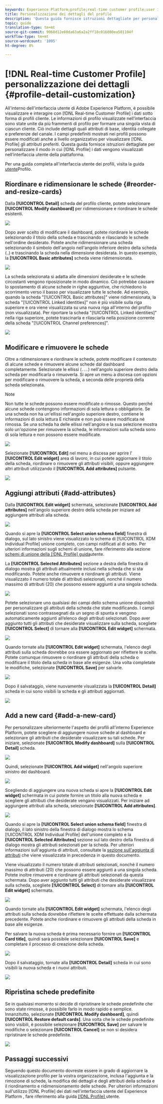```yaml
---
keywords: Experience Platform;profile;real-time customer profile;user interface;UI;customization;profile details;details
title: Personalizzazione dei dettagli del profilo
description: 'Questa guida fornisce istruzioni dettagliate per personalizzare il modo in cui i dati del profilo cliente in tempo reale vengono visualizzati nell’interfaccia utente di Adobe Experience Platform. '
topic: guide
translation-type: tm+mt
source-git-commit: 9068d12e60da63a6a2a2ff18c016080ea581104f
workflow-type: tm+mt
source-wordcount: '1095'
ht-degree: 0%

---
```



# [!DNL Real-time Customer Profile] personalizzazione dei dettagli {#profile-detail-customization}

All&#39;interno dell&#39;interfaccia utente di Adobe Experience Platform, è possibile visualizzare e interagire con [!DNL Real-time Customer Profile] i dati sotto forma di profili cliente. Le informazioni di profilo visualizzate nell’interfaccia sono state unite da più frammenti di profilo per formare una singola vista di ciascun cliente. Ciò include dettagli quali attributi di base, identità collegate e preferenze del canale. I campi predefiniti mostrati nei profili possono essere modificati anche a livello organizzativo per visualizzare [!DNL Profile] gli attributi preferiti. Questa guida fornisce istruzioni dettagliate per personalizzare il modo in cui [!DNL Profile] i dati vengono visualizzati nell’interfaccia utente della piattaforma.

Per una guida completa all&#39;interfaccia utente dei profili, visita la guida [utente](user-guide.md)Profilo.

## Riordinare e ridimensionare le schede {#reorder-and-resize-cards}

Dalla **[!UICONTROL Detail]** scheda del profilo cliente, potete selezionare **[!UICONTROL Modify dashboard]** per ridimensionare e riordinare le schede esistenti.

![](../images/profile-customization/profiles-modify-dashboard.png)

Dopo aver scelto di modificare il dashboard, potete riordinare le schede selezionando il titolo della scheda e trascinando e rilasciando le schede nell&#39;ordine desiderato. Potete anche ridimensionare una scheda selezionando il simbolo dell&#39;angolo nell&#39;angolo inferiore destro della scheda (`⌟`) e trascinando la scheda nella dimensione desiderata. In questo esempio, la **[!UICONTROL Basic attributes]** scheda viene ridimensionata.

![](../images/profile-customization/profiles-resize-cards.png)

La scheda selezionata si adatta alle dimensioni desiderate e le schede circostanti vengono riposizionate in modo dinamico. Ciò potrebbe causare lo spostamento di alcune schede in righe aggiuntive, che richiedono lo scorrimento verso il basso per visualizzare tutte le schede. Ad esempio, quando la scheda &quot;[!UICONTROL Basic attributes]&quot; viene ridimensionata, la scheda &quot;[!UICONTROL Linked identities]&quot; non è più visibile sulla riga superiore e ora viene visualizzata su una nuova riga all&#39;interno del profilo (non visualizzata). Per riportare la scheda &quot;[!UICONTROL Linked identities]&quot; nella riga superiore, potete trascinarla e rilasciarla nella posizione corrente della scheda &quot;[!UICONTROL Channel preferences]&quot;.

![](../images/profile-customization/profiles-card-resized.png)

## Modificare e rimuovere le schede

Oltre a ridimensionare e riordinare le schede, potete modificare il contenuto di alcune schede e rimuovere alcune schede dal dashboard completamente. Selezionate le ellissi (`...`) nell&#39;angolo superiore destro della scheda per modificarla o rimuoverla. Si apre un menu a discesa con opzioni per modificare o rimuovere la scheda, a seconda delle proprietà della scheda selezionata.

>[!NOTE]
>
>Non tutte le schede possono essere modificate o rimosse. Questo perché alcune schede contengono informazioni di sola lettura o obbligatorie. Se una scheda non ha un&#39;ellissi nell&#39;angolo superiore destro, contiene le informazioni di sola lettura E richieste e non può essere modificata né rimossa. Se una scheda ha delle ellissi nell&#39;angolo e la sua selezione mostra solo un&#39;opzione per rimuovere la scheda, le informazioni sulla scheda sono di sola lettura e non possono essere modificate.

![](../images/profile-customization/profiles-edit-remove-resized.png)

Selezionate **[!UICONTROL Edit]** nel menu a discesa per aprire l&#39; **[!UICONTROL Edit widget]** area di lavoro, in cui potete aggiornare il titolo della scheda, riordinare o rimuovere gli attributi visibili, oppure aggiungere altri attributi utilizzando il **[!UICONTROL Add attributes]** pulsante.

![](../images/profile-customization/profiles-edit-widget-basic-attributes.png)

## Aggiungi attributi {#add-attributes}

Dalla **[!UICONTROL Edit widget]** schermata, selezionate **[!UICONTROL Add attributes]** nell&#39;angolo superiore destro della scheda per iniziare ad aggiungere attributi alla scheda.

![](../images/profile-customization/profiles-edit-widget-basic-add-attributes.png)

Quando si apre la **[!UICONTROL Select union schema field]** finestra di dialogo, sul lato sinistro viene visualizzato lo schema di [!UICONTROL XDM Individual Profile] unione completo, con campi nidificati al di sotto. Per ulteriori informazioni sugli schemi di unione, fare riferimento alla sezione [schemi di unione della [!DNL Profile] guida](user-guide.md#union-schema)utente.

La **[!UICONTROL Selected Attributes]** sezione a destra della finestra di dialogo mostra gli attributi attualmente inclusi nella scheda che si sta modificando. Potete anche rimuovere e riordinare gli attributi. Viene visualizzato il numero totale di attributi selezionati, nonché il numero massimo di attributi (20) che possono essere aggiunti a una singola scheda.

![](../images/profile-customization/profiles-select-field-before.png)

Potete selezionare uno qualsiasi dei campi dello schema unione disponibili per personalizzare gli attributi della scheda che state modificando. I campi selezionati sono contrassegnati da un segno di spunta e vengono automaticamente aggiunti all’elenco degli attributi selezionati. Dopo aver aggiunto tutti gli attributi che desiderate visualizzare sulla scheda, scegliete **[!UICONTROL Select]** di tornare alla **[!UICONTROL Edit widget]** schermata.

![](../images/profile-customization/profiles-select-field-after.png)

Quando tornate alla **[!UICONTROL Edit widget]** schermata, l&#39;elenco degli attributi sulla scheda dovrebbe ora essere aggiornato per riflettere le scelte. Potete comunque rimuovere o riordinare gli attributi della scheda o modificare il titolo della scheda in base alle esigenze. Una volta completate le modifiche, selezionate **[!UICONTROL Save]** per salvarle.

![](../images/profile-customization/profiles-edit-widget-new-attributes.png)

Dopo il salvataggio, viene nuovamente visualizzata la **[!UICONTROL Detail]** scheda in cui sono visibili la scheda e gli attributi aggiornati.

![](../images/profile-customization/profiles-resized-card-new-attributes.png)

## Add a new card {#add-a-new-card}

Per personalizzare ulteriormente l&#39;aspetto dei profili all&#39;interno  Experience Platform, potete scegliere di aggiungere nuove schede al dashboard e selezionare gli attributi che desiderate visualizzare su tali schede. Per iniziare, selezionate **[!UICONTROL Modify dashboard]** sulla **[!UICONTROL Detail]** scheda.

![](../images/profile-customization/profiles-modify-dashboard.png)

Quindi, selezionate **[!UICONTROL Add widget]** nell&#39;angolo superiore sinistro del dashboard.

![](../images/profile-customization/profiles-add-widget.png)

Scegliendo di aggiungere una nuova scheda si apre la **[!UICONTROL Edit widget]** schermata in cui potete fornire un titolo alla nuova scheda e scegliere gli attributi che desiderate vengano visualizzati. Per iniziare ad aggiungere attributi alla scheda, selezionate **[!UICONTROL Add attributes]**.

![](../images/profile-customization/profiles-edit-new-widget.png)

Quando si apre la **[!UICONTROL Select union schema field]** finestra di dialogo, il lato sinistro della finestra di dialogo mostra lo schema [!UICONTROL XDM Individual Profile] dell&#39;unione completo e la **[!UICONTROL Selected Attributes]** sezione sul lato destro della finestra di dialogo mostra gli attributi selezionati per la scheda. Per ulteriori informazioni sull&#39;aggiunta di attributi, consultate la [sezione sull&#39;aggiunta di attributi](#add-attributes) che viene visualizzata in precedenza in questo documento.

Viene visualizzato il numero totale di attributi selezionati, nonché il numero massimo di attributi (20) che possono essere aggiunti a una singola scheda. Potete inoltre rimuovere e riordinare gli attributi selezionati da questa schermata. Dopo aver aggiunto tutti gli attributi che desiderate visualizzare sulla scheda, scegliete **[!UICONTROL Select]** di tornare alla **[!UICONTROL Edit widget]** schermata.

![](../images/profile-customization/profiles-add-fields-new-widget.png)

Quando tornate alla **[!UICONTROL Edit widget]** schermata, l&#39;elenco degli attributi sulla scheda dovrebbe riflettere le scelte effettuate dalla schermata precedente. Potete anche riordinare e rimuovere gli attributi della scheda in base alle esigenze.

Per salvare la nuova scheda è prima necessario fornire un **[!UICONTROL Card title]**, quindi sarà possibile selezionare **[!UICONTROL Save]** e completare il processo di creazione della scheda.

![](../images/profile-customization/profiles-edit-new-widget-with-fields.png)

Dopo il salvataggio, tornate alla **[!UICONTROL Detail]** scheda in cui sono visibili la nuova scheda e i nuovi attributi.

![](../images/profile-customization/profiles-detail-new-widget.png)

## Ripristina schede predefinite

Se in qualsiasi momento si decide di ripristinare le schede predefinite che sono state rimosse, è possibile farlo in modo rapido e semplice. Innanzitutto, selezionate **[!UICONTROL Modify dashboard]**, quindi **[!UICONTROL Restore default cards]**. Una volta che le schede predefinite sono visibili, è possibile selezionare **[!UICONTROL Save]** per salvare le modifiche o selezionare **[!UICONTROL Cancel]** se non si desidera ripristinare le schede predefinite.

![](../images/profile-customization/profiles-restore-default.png)

## Passaggi successivi

Seguendo questo documento dovreste essere in grado di aggiornare la visualizzazione profilo per la vostra organizzazione, inclusa l&#39;aggiunta e la rimozione di schede, la modifica dei dettagli e degli attributi della scheda e il riordinamento e ridimensionamento delle schede. Per ulteriori informazioni sull&#39;utilizzo [!DNL Profile] dei dati nell&#39;interfaccia utente del Experience Platform , fare riferimento alla guida [[!DNL Profile] ](user-guide.md)utente.